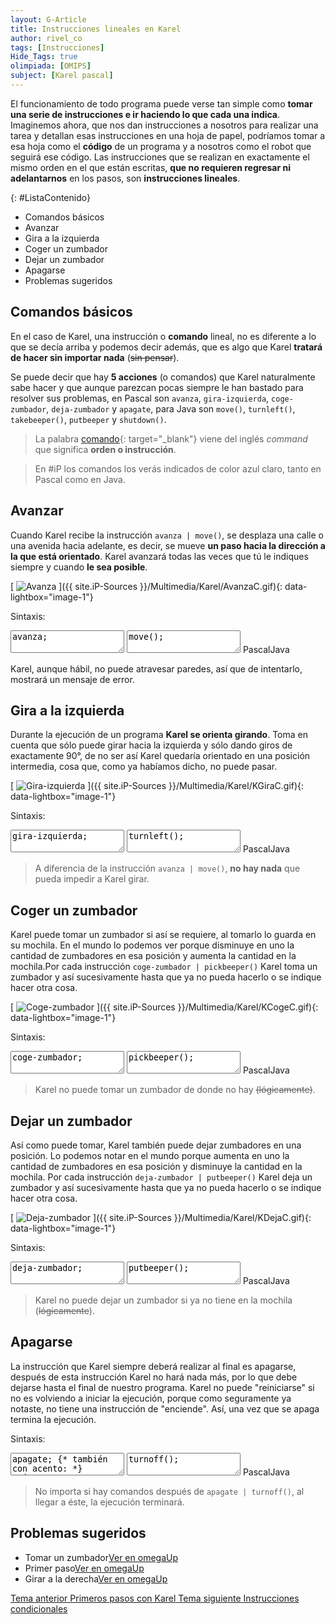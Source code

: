 ```yaml
---
layout: G-Article
title: Instrucciones lineales en Karel
author: rivel_co
tags: [Instrucciones]
Hide_Tags: true
olimpiada: [OMIPS]
subject: [Karel pascal]
---
```


El funcionamiento de todo programa puede verse tan simple como **tomar una serie de instrucciones e ir haciendo lo que cada una indica**. Imaginemos ahora, que nos dan instrucciones a nosotros para realizar una tarea y detallan esas instrucciones en una hoja de papel, podríamos tomar a esa hoja como el **código** de un programa y a nosotros como el robot que seguirá ese código. Las instrucciones que se realizan en exactamente el mismo orden en el que están escritas, **que no requieren regresar ni adelantarnos** en los pasos, son **instrucciones lineales**.

{: #ListaContenido}
- Comandos básicos
- Avanzar
- Gira a la izquierda
- Coger un zumbador
- Dejar un zumbador
- Apagarse
- Problemas sugeridos

## Comandos básicos

En el caso de Karel, una instrucción o **comando** lineal, no es diferente a lo que se decía arriba y podemos decir además, que es algo que Karel **tratará de hacer sin importar nada** (<s>sin pensar</s>).

Se puede decir que hay **5 acciones** (<span>o comandos</span>) que Karel naturalmente sabe hacer y que aunque parezcan pocas siempre le han bastado para resolver sus problemas, en Pascal son `avanza`, `gira-izquierda`, `coge-zumbador`, `deja-zumbador` y `apagate`, para Java son `move()`, `turnleft()`, `takebeeper()`, `putbeeper` y `shutdown()`.

> La palabra [comando](https://es.wikipedia.org/wiki/Comando_%28inform%C3%A1tica%29){: target="_blank"} viene del inglés *command* que significa **orden o instrucción**.

> En #iP los comandos los verás indicados de color azul claro, tanto en Pascal como en Java.

## Avanzar

Cuando Karel recibe la instrucción `avanza | move()`, se desplaza una calle o una avenida hacia adelante, es decir, se mueve **un paso hacia la dirección a la que está orientado**. Karel avanzará todas las veces que tú le indiques siempre y cuando **le sea posible**.

[<picture>
	<source media="(min-width: 700px)" srcset="{{ site.iP-Sources }}/Multimedia/Karel/Avanza.gif">
	<img class="Imagen" src="{{ site.iP-Sources }}/Multimedia/Karel/AvanzaC.gif" alt="Avanza">
</picture>]({{ site.iP-Sources }}/Multimedia/Karel/AvanzaC.gif){: data-lightbox="image-1"}

Sintaxis:

<div class="karelBlock">
<textarea class="karelp">
avanza;</textarea>
<textarea class="karelj">
move();</textarea>
<span class="karelLabel KLPascal karelLabelSelected" labFor="karelp">Pascal</span><span class="karelLabel KLJava" labFor="karelj">Java</span>
</div>

Karel, aunque hábil, no puede atravesar paredes, así que de intentarlo, mostrará un mensaje de error.

## Gira a la izquierda

Durante la ejecución de un programa **Karel se orienta girando**. Toma en cuenta que sólo puede girar hacia la izquierda y sólo dando giros de exactamente 90°, de no ser así Karel quedaría orientado en una posición intermedia, cosa que, como ya habíamos dicho, no puede pasar.

[<picture>
	<source media="(min-width: 700px)" srcset="{{ site.iP-Sources }}/Multimedia/Karel/KGira.gif">
	<img class="Imagen" src="{{ site.iP-Sources }}/Multimedia/Karel/KGiraC.gif" alt="Gira-izquierda">
</picture>]({{ site.iP-Sources }}/Multimedia/Karel/KGiraC.gif){: data-lightbox="image-1"}

Sintaxis:

<div class="karelBlock">
<textarea class="karelp">
gira-izquierda;</textarea>
<textarea class="karelj">
turnleft();</textarea>
<span class="karelLabel KLPascal karelLabelSelected" labFor="karelp">Pascal</span><span class="karelLabel KLJava" labFor="karelj">Java</span>
</div>

> A diferencia de la instrucción `avanza | move()`, **no hay nada** que pueda impedir a Karel girar.

## Coger un zumbador

Karel puede tomar un zumbador si así se requiere, al tomarlo lo guarda en su mochila. En el mundo lo podemos ver porque disminuye en uno la cantidad de zumbadores en esa posición y aumenta la cantidad en la mochila.Por cada instrucción `coge-zumbador | pickbeeper()` Karel toma un zumbador y así sucesivamente hasta que ya no pueda hacerlo o se indique hacer otra cosa.

[<picture>
	<source media="(min-width: 700px)" srcset="{{ site.iP-Sources }}/Multimedia/Karel/KCoge.gif">
	<img class="Imagen" src="{{ site.iP-Sources }}/Multimedia/Karel/KCogeC.gif" alt="Coge-zumbador">
</picture>]({{ site.iP-Sources }}/Multimedia/Karel/KCogeC.gif){: data-lightbox="image-1"}

Sintaxis:

<div class="karelBlock">
<textarea class="karelp">
coge-zumbador;</textarea>
<textarea class="karelj">
pickbeeper();</textarea>
<span class="karelLabel KLPascal karelLabelSelected" labFor="karelp">Pascal</span><span class="karelLabel KLJava" labFor="karelj">Java</span>
</div>

> Karel no puede tomar un zumbador de donde no hay <s>(lógicamente)</s>.

## Dejar un zumbador

Así como puede tomar, Karel también puede dejar zumbadores en una posición. Lo podemos notar en el mundo porque aumenta en uno la cantidad de zumbadores en esa posición y disminuye la cantidad en la mochila. Por cada instrucción `deja-zumbador | putbeeper()` Karel deja un zumbador y así sucesivamente hasta que ya no pueda hacerlo o se indique hacer otra cosa.

[<picture>
	<source media="(min-width: 700px)" srcset="{{ site.iP-Sources }}/Multimedia/Karel/KDeja.gif">
	<img class="Imagen" src="{{ site.iP-Sources }}/Multimedia/Karel/KDejaC.gif" alt="Deja-zumbador">
</picture>]({{ site.iP-Sources }}/Multimedia/Karel/KDejaC.gif){: data-lightbox="image-1"}

Sintaxis:

<div class="karelBlock">
<textarea class="karelp">
deja-zumbador;</textarea>
<textarea class="karelj">
putbeeper();</textarea>
<span class="karelLabel KLPascal karelLabelSelected" labFor="karelp">Pascal</span><span class="karelLabel KLJava" labFor="karelj">Java</span>
</div>

> Karel no puede dejar un zumbador si ya no tiene en la mochila (<s>lógicamente</s>).

## Apagarse

La instrucción que Karel siempre deberá realizar al final es apagarse, después de esta instrucción Karel no hará nada más, por lo que debe dejarse hasta el final de nuestro programa. Karel no puede "reiniciarse" si no es volviendo a iniciar la ejecución, porque como seguramente ya notaste, no tiene una instrucción de "enciende". Así, una vez que se apaga termina la ejecución.

Sintaxis:

<div class="karelBlock">
<textarea class="karelp">
apagate; {* también con acento: *} apágate;</textarea>
<textarea class="karelj">
turnoff();</textarea>
<span class="karelLabel KLPascal karelLabelSelected" labFor="karelp">Pascal</span><span class="karelLabel KLJava" labFor="karelj">Java</span>
</div>

> No importa si hay comandos después de `apagate | turnoff()`, al llegar a éste, la ejecución terminará.

## Problemas sugeridos

<div id="omegaDiv">
    <ul id="omegaList">
        <li><i class="far fa-lightbulb"></i><span>Tomar un zumbador</span><a href="https://omegaup.com/arena/problem/iP-Karel-Tomar-un-zumbador" target="_blank" class="omegaBtn">Ver en omegaUp</a></li>
        <li><i class="far fa-lightbulb"></i><span>Primer paso</span><a href="https://omegaup.com/arena/problem/iP-Karel-Primer-paso" target="_blank" class="omegaBtn">Ver en omegaUp</a></li>
        <li><i class="far fa-lightbulb"></i><span>Girar a la derecha</span><a href="https://omegaup.com/arena/problem/iP-Karel-Girar-a-la-derecha" target="_blank" class="omegaBtn">Ver en omegaUp</a></li>
    </ul>
</div>

<div class="Nav">
    <a id="navLeft" href="{{ site.baseurl }}/Karel/Principio/Primeros-pasos/" title="Primeros pasos con Karel &vert; #iP Code">
        Tema anterior
        <span>Primeros pasos con Karel</span>
    </a>
    <a id="navRight" href="{{ site.baseurl }}/Karel/Instrucciones/Condicionales/" title="Instrucciones condicionales &vert; #iP Code">
        Tema siguiente
        <span>Instrucciones condicionales</span>
    </a>
</div>